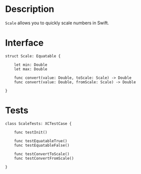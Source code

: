 # Description

`Scale` allows you to quickly scale numbers in Swift.

# Interface

```
struct Scale: Equatable {

    let min: Double
    let max: Double
    
    func convert(value: Double, toScale: Scale) -> Double
    func convert(value: Double, fromScale: Scale) -> Double
    
}
```

# Tests

```
class ScaleTests: XCTestCase {

    func testInit()

    func testEquatableTrue()
    func testEquatableFalse()

    func testConvertToScale()
    func testConvertFromScale()
    
}
```
